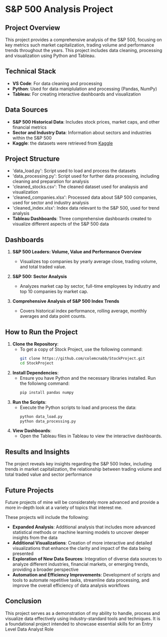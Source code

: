 # S&P 500 Analysis Project

## Project Overview

This project provides a comprehensive analysis of the S&P 500, focusing on key metrics such market capitalization, trading volume and performance trends throughout the years. This project includes data cleaning, processing and visualization using Python and Tableau.

## Technical Stack

- **VS Code**: For data cleaning and processing
- **Python**: Used for data maniplulation and processing (Pandas, NumPy)
- **Tableau**: For creating interactive dashboards and visualization

## Data Sources

- **S&P 500 Historical Data**: Includes stock prices, market caps, and other financial metrics
- **Sector and Industry Data**: Information about sectors and industries within the S&P 500
- **Kaggle**: the datasets were retrieved from [Kaggle](https://www.kaggle.com/datasets/andrewmvd/sp-500-stocks)

## Project Structure

- 'data_load.py': Script used to load and process the datasets
- 'data_processing.py': Script used for further data processing, including cleaning and preparation for analysis
- 'cleaned_stocks.csv': The cleaned dataset used for analaysis and visualization
- 'cleaned_companies.xlsx': Processed data about S&P 500 companies, used for sector and industry analysis
- 'cleaned_index.xlsx': Index data relevant to the S&P 500, used for trend analysis
- **Tableau Dashboards**: Three comprehensive dashboards created to visualize different aspects of the S&P 500 data

## Dashboards

1. **S&P 500 Leaders: Volume, Value and Performance Overview**
   - Visualizes top companies by yearly average close, trading volume, and total traded value.
  
2. **S&P 500: Sector Analysis**
   - Analyzes market cap by sector, full-time employees by industry and top 10 companies by market cap.
  
3. **Comprehensive Analysis of S&P 500 Index Trends**
   - Covers historical index performance, rolling average, monthly averages and data point counts.
  
## How to Run the Project

1. **Clone the Repository**:
   - To get a copy of Stock Project, use the following command:
     ```bash
     git clone https://github.com/colemcnabb/StockProject.git
     cd StockProject

2. **Install Dependencies**:
   - Ensure you have Python and the necessary libraries installed. Run the folloiwng command:
     ```bash
     pip install pandas numpy

3. **Run the Scripts**:
   - Execute the Python scripts to load and process the data:
     ```bash
     python data_load.py
     python data_processing.py

4. **View Dashboards**:
   - Open the Tableau files in Tableau to view the interactive dashboards.
  
## Results and Insights

The project reveals key insights regarding the S&P 500 Index, including trends in market capitalization, the relationship between trading volume and total traded value and sector performance

## Future Projects

Future projects of mine will be considerately more advanced and provide a more in-depth look at a variety of topics that interest me.  

These projects will include the following: 

- **Expanded Analysis**: Additional analysis that includes more advanced statistical methods or machine learning models to uncover deeper insights from the data
- **Additional Visualizations**: Creation of more interactive and detailed visualizations that enhance the clarity and impact of the data being presented
- **Exploration of New Data Sources**: Integration of diverse data sources to analyze different industries, financial markets, or emerging trends, providing a broader perspective
- **Automation and Efficiency Improvements**: Development of scripts and tools to automate repetitive tasks, streamline data processing, and improve the overall efficiency of data analysis workflows

## Conclusion

This project serves as a demonstration of my ability to handle, process and visualize data effectively using industry-standard tools and techniques. It is a foundational project intended to showcase essential skills for an Entry Level Data Analyst Role
